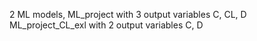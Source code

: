 2 ML models, 
ML_project with 3 output variables C, CL, D
ML_project_CL_exl with 2 output variables C, D

